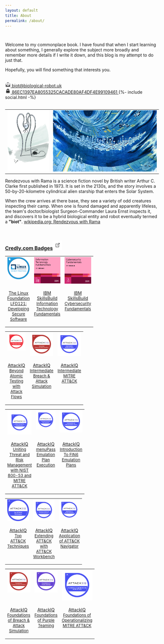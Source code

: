 ```yaml
---
layout: default
title: About
permalink: /about/
---
```


<br>

Welcome to my commonplace book. I have found that when I start learning about something, I generally explore the subject more broadly and remember more details if I write it down, and this blog is my attempt to do just that. 

Hopefully, you will find something that interests you. 

<br>

<div class="social-links">
    <a href="mailto: biot@biological-robot.uk">
        <img src="/assets/images/email-Icon.png" alt="email icon" style="width:18px;height:18px;"> 
        biot@biological-robot.uk
    </a>
    <br>
    <a href="/biot@biological-robot.uk_public.asc">
        <img src="/assets/images/padlock-icon.png" alt="padlock icon" style="width:18px;height:18px;"> 
        86EC1397EA8055325CACADE80AF4DF4E99109461
    </a>
    {%- include social.html -%}
</div>

<br>

 <table width="300" cellspacing="0" cellpadding="0">
  <tr style="vertical-align:top">
    <td>
        <img src="/assets/images/biot_profile_picture_ellipse.png" alt="biot icon" style="width:200px;height:200px;">     
    </td>
    <td>
        <img src="/assets/images/rendezvous_with_rama-arthur_c_clarke-art_work_cropped.jpg" alt="biot icon" style="width:500px;height:200px;">     
    </td>
  </tr>
</table> 
Rendezvous with Rama is a science fiction novel by British writer Arthur C. Clarke first published in 1973. It is set in the 2130s, and the story involves a 50-by-20-kilometre cylindrical alien starship that enters the Solar System. 

When the crew arrives at there base, they see a variety of odd creatures inspecting their camp. When one is found damaged and apparently lifeless, the team's doctor/biologist Surgeon-Commander Laura Ernst inspects it, and discovers it to be a hybrid biological entity and robot eventually termed a <b>"biot"</b>. <a href="https://en.wikipedia.org/wiki/Rendezvous_with_Rama" target="_blank">wikipedia.org: Rendezvous with Rama</a>

<br>

<h3><a href="https://www.credly.com/users/biological-robot/badges?sort=-state_updated_at&page=1" target="_blank">Credly.com Badges<img src="/assets/images/external-link-icon.jpeg" style="width:30px;height:30px;">
</a></h3>

<table width="330" cellspacing="0" cellpadding="0">
  <tr style="vertical-align:top">
    <td width="60" style="text-align: center;">
        <div class="badge">
            <a href="https://www.credly.com/badges/7f887f39-b9ab-4179-8983-4672dc0314f6" target="_blank">
            <img src="/assets/images/badges/lfd121_developing_secure_software.png">
            </a>
        </div>
    </td>
    <td width="60" style="text-align: center;">
        <div class="badge">
            <a href="https://www.credly.com/badges/4153aa05-5945-4f5b-80cb-e2389ec2c118" target="_blank">
            <img src="/assets/images/badges/information_technology_fundamentals.png">
            </a>
        </div>
    </td>
    <td width="60" style="text-align: center;">
        <div class="badge">
            <a href="https://www.credly.com/badges/786b2cf4-df63-4db1-8435-c2bed47d72da" target="_blank">
            <img src="/assets/images/badges/cybersecurity_fundamentals.png">
            </a>
        </div>
    </td>
  </tr>
  <tr style="vertical-align:top">
    <td width="60" style="text-align: center;">
        <a href="https://www.credly.com/badges/7f887f39-b9ab-4179-8983-4672dc0314f6" target="_blank">
        <p>The Linux Foundation <br> <font size="-1">LFD121: Developing Secure Software</font></p>
        </a>
    </td>
    <td width="60" style="text-align: center;">
        <a href="https://www.credly.com/badges/4153aa05-5945-4f5b-80cb-e2389ec2c118" target="_blank">
        <p>IBM SkillsBuild <br> <font size="-1">Information Technology Fundamentals</font></p>
        </a>
    </td>
    <td width="60" style="text-align: center;">
        <a href="https://www.credly.com/badges/786b2cf4-df63-4db1-8435-c2bed47d72da" target="_blank">
        <p>IBM SkillsBuild <br> <font size="-1">Cybersecurity Fundamentals</font></p>
        </a>
    </td>
  </tr>
</table> 

<table width="300" cellspacing="0" cellpadding="0">
  <tr style="vertical-align:top">
    <td width="60" style="text-align: center;">
        <div class="badge">
            <a href="https://www.credly.com/badges/33363a59-f830-498e-a40f-716e5bea3130" target="_blank">
            <img src="/assets/images/badges/beyond_atomic_testing_with_attack_flows.png">
            </a>
        </div>
    </td>
    <td width="60" style="text-align: center;">
        <div class="badge">
            <a href="https://www.credly.com/badges/113d5eb3-5e94-4be3-9a3f-4180cbb4e1b3" target="_blank">
            <img src="/assets/images/badges/intermediate_breach_and_attack_simulation.png">
            </a>
        </div>
    </td>
    <td width="60" style="text-align: center;">
        <div class="badge">
            <a href="https://www.credly.com/badges/900dcf62-a594-4dc0-917b-d476bdda2e6a" target="_blank">
            <img src="/assets/images/badges/intermediate_mitre_attack.png">
            </a>
        </div>
    </td>
  </tr>
  <tr style="vertical-align:top">
    <td width="60" style="text-align: center;">
        <a href="https://www.credly.com/badges/33363a59-f830-498e-a40f-716e5bea3130" target="_blank">
        <p>AttackIQ <br> <font size="-1">Beyond Atomic Testing with Attack Flows</font></p>
        </a>
    </td>
    <td width="60" style="text-align: center;">
        <a href="https://www.credly.com/badges/113d5eb3-5e94-4be3-9a3f-4180cbb4e1b3" target="_blank">
        <p>AttackIQ <br> <font size="-1">Intermediate Breach &amp; Attack Simulation</font></p>
        </a>
    </td>
    <td width="60" style="text-align: center;">
        <a href="https://www.credly.com/badges/900dcf62-a594-4dc0-917b-d476bdda2e6a" target="_blank">
        <p>AttackIQ <br> <font size="-1">Intermediate MITRE ATT&amp;CK</font></p>
        </a>
    </td>
  </tr>
</table> 

<table width="300" cellspacing="0" cellpadding="0">
  <tr style="vertical-align:top">
    <td width="60" style="text-align: center;">
        <div class="badge">
            <a href="https://www.credly.com/badges/ab68fc2d-cfa3-45ec-ae00-d0ce6612706d" target="_blank">
            <img src="/assets/images/badges/uniting_threat_and_risk_management_with_nist_800-53_and_mitre_attack.png">
            </a>
        </div>
    </td>
    <td width="60" style="text-align: center;">
        <div class="badge">
            <a href="https://www.credly.com/badges/fb13aeae-f125-4298-8e2f-c8ee7d576f19" target="_blank">
            <img src="/assets/images/badges/menupass_emulation_plan_execution.png">
            </a>
        </div>
    </td>
    <td width="60" style="text-align: center;">
        <div class="badge">
            <a href="https://www.credly.com/badges/5964869d-b8cf-4bc9-aae3-bd382d30b616" target="_blank">
            <img src="/assets/images/badges/introduction_to_fin6_emulation_plans.png">
            </a>
        </div>
    </td>
  </tr>
  <tr style="vertical-align:top">
    <td width="60" style="text-align: center;">
        <a href="https://www.credly.com/badges/ab68fc2d-cfa3-45ec-ae00-d0ce6612706d" target="_blank">
        <p>AttackIQ <br> <font size="-1">Uniting Threat and Risk Management with NIST 800-53 and MITRE ATT&amp;CK</font></p>
        </a>
    </td>
    <td width="60" style="text-align: center;">
        <a href="https://www.credly.com/badges/fb13aeae-f125-4298-8e2f-c8ee7d576f19" target="_blank">
        <p>AttackIQ <br> <font size="-1">menuPass Emulation Plan Execution</font></p>
        </a>
    </td>
    <td width="60" style="text-align: center;">
        <a href="https://www.credly.com/badges/5964869d-b8cf-4bc9-aae3-bd382d30b616" target="_blank">
        <p>AttackIQ <br> <font size="-1">Introduction To FIN6 Emulation Plans</font></p>
        </a>
    </td>
  </tr>
</table> 

<table width="300" cellspacing="0" cellpadding="0">
  <tr style="vertical-align:top">
    <td width="60" style="text-align: center;">
        <div class="badge">
            <a href="https://www.credly.com/badges/b25b6ff0-eb2e-43a1-9ffa-fb9ffcc459fb" target="_blank">
            <img src="/assets/images/badges/top_attack_techniques.png">
            </a>
        </div>
    </td>
    <td width="60" style="text-align: center;">
        <div class="badge">
            <a href="https://www.credly.com/badges/2512971e-5de6-4976-86ef-f392b8b86116" target="_blank">
            <img src="/assets/images/badges/extending_attack_with_attack_workbench.png">
            </a>
        </div>
    </td>
    <td width="60" style="text-align: center;">
        <div class="badge">
            <a href="https://www.credly.com/badges/933195b8-92d7-41be-b0a7-f8a567588e02" target="_blank">
            <img src="/assets/images/badges/application_of_attack_navigator.png">
            </a>
        </div>
    </td>
  </tr>
  <tr style="vertical-align:top">
    <td width="60" style="text-align: center;">
        <a href="https://www.credly.com/badges/b25b6ff0-eb2e-43a1-9ffa-fb9ffcc459fb" target="_blank">
        <p>AttackIQ <br> <font size="-1">Top ATT&amp;CK Techniques</font></p>
        </a>
    </td>
    <td width="60" style="text-align: center;">
        <a href="https://www.credly.com/badges/2512971e-5de6-4976-86ef-f392b8b86116" target="_blank">
        <p>AttackIQ <br> <font size="-1">Extending ATT&amp;CK with ATT&amp;CK Workbench</font></p>
        </a>
    </td>
    <td width="60" style="text-align: center;">
        <a href="https://www.credly.com/badges/933195b8-92d7-41be-b0a7-f8a567588e02" target="_blank">
        <p>AttackIQ <br> <font size="-1">Application of ATT&amp;CK Navigator</font></p>
        </a>
    </td>
  </tr>
</table> 

<table width="300" cellspacing="0" cellpadding="0">
  <tr style="vertical-align:top">
    <td width="60" style="text-align: center;">
        <div class="badge">
            <a href="https://www.credly.com/badges/659dac80-737e-4d94-9d98-6084c777a8f0" target="_blank">
            <img src="/assets/images/badges/foundations_of_breach_attack_simulation.png">
            </a>
        </div>
    </td>
    <td width="60" style="text-align: center;">
        <div class="badge">
            <a href="https://www.credly.com/badges/fa2e7918-7b12-4370-bda3-7d52b49987eb" target="_blank">
            <img src="/assets/images/badges/foundations_of_purple_teaming.png">
            </a>
        </div>
    </td>
    <td width="60" style="text-align: center;">
        <div class="badge">
            <a href="https://www.credly.com/badges/f394966b-58a9-4e90-b126-8bdb96ba0e2e" target="_blank">
            <img src="/assets/images/badges/foundations_of_operationalizing_mitre_attack.png">
            </a>
        </div>
    </td>
  </tr>
  <tr style="vertical-align:top">
    <td width="60" style="text-align: center;">
        <a href="https://www.credly.com/badges/659dac80-737e-4d94-9d98-6084c777a8f0" target="_blank">
        <p>AttackIQ <br> <font size="-1">Foundations of Breach &amp; Attack Simulation</font></p>
        </a>
    </td>
    <td width="60" style="text-align: center;">
        <a href="https://www.credly.com/badges/fa2e7918-7b12-4370-bda3-7d52b49987eb" target="_blank">
        <p>AttackIQ <br> <font size="-1">Foundations of Purple Teaming</font></p>
        </a>
    </td>
    <td width="60" style="text-align: center;">
        <a href="https://www.credly.com/badges/f394966b-58a9-4e90-b126-8bdb96ba0e2e" target="_blank">
        <p>AttackIQ <br> <font size="-1">Foundations of Operationalizing MITRE ATT&amp;CK</font></p>
        </a>
    </td>
  </tr>
</table> 

<br><br>
<br><br>

